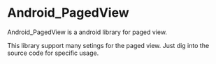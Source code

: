 Android_PagedView
=================
Android_PagedView is a android library for paged view.

This library support many setings for the paged view. Just dig into the source code for specific usage.

